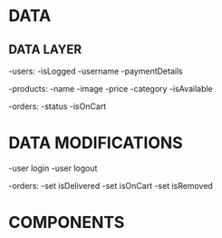 # DATA

## DATA LAYER

-users:
-isLogged
-username
-paymentDetails

-products:
-name
-image
-price
-category
-isAvailable

-orders:
-status
-isOnCart

# DATA MODIFICATIONS

-user login
-user logout

-orders:
-set isDelivered
-set isOnCart
-set isRemoved

# COMPONENTS
